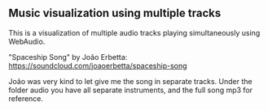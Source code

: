 ## Music visualization using multiple tracks

This is a visualization of multiple audio tracks playing simultaneously using WebAudio.

"Spaceship Song" by João Erbetta: https://soundcloud.com/joaoerbetta/spaceship-song

João was very kind to let give me the song in separate tracks. Under the folder audio you have all separate instruments, and the full song mp3 for reference.
